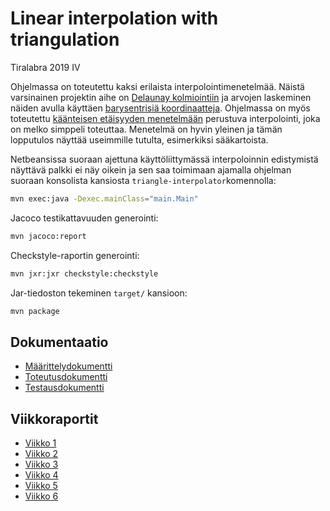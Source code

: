 # Linear interpolation with triangulation 

Tiralabra 2019 IV 

Ohjelmassa on toteutettu kaksi erilaista interpolointimenetelmää. Näistä varsinainen projektin aihe on [Delaunay kolmiointiin](https://en.wikipedia.org/wiki/Delaunay_triangulation) ja arvojen laskeminen näiden avulla käyttäen [barysentrisiä koordinaatteja](https://en.wikipedia.org/wiki/Barycentric_coordinate_system). Ohjelmassa on myös toteutettu [käänteisen etäisyyden menetelmään](https://en.wikipedia.org/wiki/Inverse_distance_weighting) perustuva interpolointi, joka on melko simppeli toteuttaa. Menetelmä on hyvin yleinen ja tämän lopputulos näyttää useimmille tutulta, esimerkiksi sääkartoista. 

 Netbeansissa suoraan ajettuna käyttöliittymässä interpoloinnin edistymistä näyttävä palkki ei näy oikein ja sen saa toimimaan ajamalla ohjelman suoraan konsolista kansiosta `triangle-interpolator`komennolla:

 ```bash
mvn exec:java -Dexec.mainClass="main.Main"
 ```

 Jacoco testikattavuuden generointi:
 ```bash
mvn jacoco:report
 ```

 Checkstyle-raportin generointi:
 ```bash
mvn jxr:jxr checkstyle:checkstyle
 ```

 Jar-tiedoston tekeminen `target/` kansioon:
 ```bash
mvn package
 ```
## Dokumentaatio

* [Määrittelydokumentti](documentation/maarittelydokumentti.md)
* [Toteutusdokumentti](documentation/toteutusdokumentti.md)
* [Testausdokumentti](documentation/testausdokumentti.md)

## Viikkoraportit

* [Viikko 1](documentation/viikkoraportit/viikko1.md)
* [Viikko 2](documentation/viikkoraportit/viikko2.md)
* [Viikko 3](documentation/viikkoraportit/viikko3.md)
* [Viikko 4](documentation/viikkoraportit/viikko4.md)
* [Viikko 5](documentation/viikkoraportit/viikko5.md)
* [Viikko 6](documentation/viikkoraportit/viikko6.md)